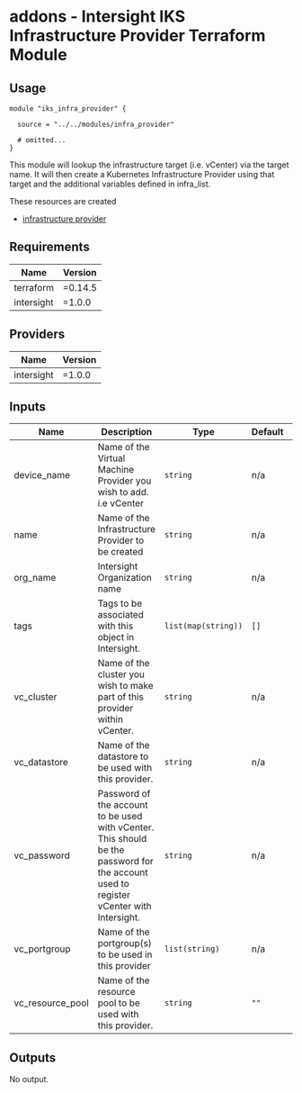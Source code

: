 # addons - Intersight IKS Infrastructure Provider Terraform Module

## Usage

```hcl
module "iks_infra_provider" {

  source = "../../modules/infra_provider"

  # omitted...
}
```

This module will lookup the infrastructure target (i.e. vCenter) via the target name.  It will then create a Kubernetes Infrastructure Provider using that target and the additional variables defined in infra_list.


These resources are created
* [infrastructure provider](https://registry.terraform.io/providers/CiscoDevNet/intersight/latest/docs/resources/kubernetes_virtual_machine_infrastructure_provider)



<!-- BEGINNING OF PRE-COMMIT-TERRAFORM DOCS HOOK -->
## Requirements

| Name | Version |
|------|---------|
| terraform | =0.14.5 |
| intersight | =1.0.0 |

## Providers

| Name | Version |
|------|---------|
| intersight | =1.0.0 |

## Inputs

| Name | Description | Type | Default | Required |
|------|-------------|------|---------|:--------:|
| device\_name | Name of the Virtual Machine Provider you wish to add.  i.e vCenter | `string` | n/a | yes |
| name | Name of the Infrastructure Provider to be created | `string` | n/a | yes |
| org\_name | Intersight Organization name | `string` | n/a | yes |
| tags | Tags to be associated with this object in Intersight. | `list(map(string))` | `[]` | no |
| vc\_cluster | Name of the cluster you wish to make part of this provider within vCenter. | `string` | n/a | yes |
| vc\_datastore | Name of the datastore to be used with this provider. | `string` | n/a | yes |
| vc\_password | Password of the account to be used with vCenter.  This should be the password for the account used to register vCenter with Intersight. | `string` | n/a | yes |
| vc\_portgroup | Name of the portgroup(s) to be used in this provider | `list(string)` | n/a | yes |
| vc\_resource\_pool | Name of the resource pool to be used with this provider. | `string` | `""` | no |

## Outputs

No output.

<!-- END OF PRE-COMMIT-TERRAFORM DOCS HOOK -->